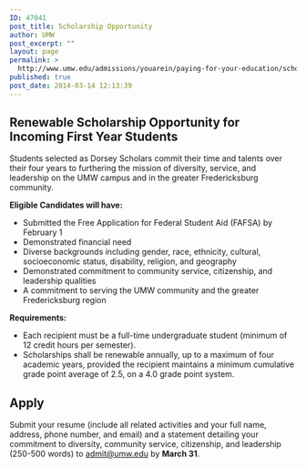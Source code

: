 ```yaml
---
ID: 47041
post_title: Scholarship Opportunity
author: UMW
post_excerpt: ""
layout: page
permalink: >
  http://www.umw.edu/admissions/youarein/paying-for-your-education/scholarship-opportunity/
published: true
post_date: 2014-03-14 12:13:39
---
```

<h2>Renewable Scholarship Opportunity for Incoming First Year Students</h2>
Students selected as Dorsey Scholars commit their time and talents over their four years to furthering the mission of diversity, service, and leadership on the UMW campus and in the greater Fredericksburg community.

<strong>Eligible Candidates will have:</strong>
<ul>
 	<li>Submitted the Free Application for Federal Student Aid (FAFSA) by February 1</li>
 	<li>Demonstrated financial need</li>
 	<li>Diverse backgrounds including gender, race, ethnicity, cultural, socioeconomic status, disability, religion, and geography</li>
 	<li>Demonstrated commitment to community service, citizenship, and leadership qualities</li>
 	<li>A commitment to serving the UMW community and the greater Fredericksburg region</li>
</ul>
<b>Requirements:</b>
<ul>
 	<li>Each recipient must be a full-time undergraduate student (minimum of 12 credit hours per semester).</li>
 	<li>Scholarships shall be renewable annually, up to a maximum of four academic years, provided the recipient maintains a minimum cumulative grade point average of 2.5, on a 4.0 grade point system.</li>
</ul>
<h2>Apply</h2>
Submit your resume (include all related activities and your full name, address, phone number, and email) and a statement detailing your commitment to diversity, community service, citizenship, and leadership (250-500 words) to <a href="mailto:admit@umw.edu">admit@umw.edu</a> by <strong>March 31</strong>.

&nbsp;